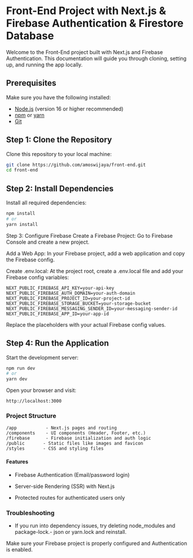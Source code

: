 # Front-End Project with Next.js & Firebase Authentication & Firestore Database

Welcome to the Front-End project built with Next.js and Firebase Authentication. This documentation will guide you through cloning, setting up, and running the app locally.

## Prerequisites

Make sure you have the following installed:

- [Node.js](https://nodejs.org/) (version 16 or higher recommended)
- [npm](https://www.npmjs.com/) or [yarn](https://yarnpkg.com/)
- [Git](https://git-scm.com/)

## Step 1: Clone the Repository

Clone this repository to your local machine:

```bash
git clone https://github.com/amoswijaya/front-end.git
cd front-end

```

## Step 2: Install Dependencies

Install all required dependencies:

```bash
npm install
# or
yarn install
```

Step 3: Configure Firebase
Create a Firebase Project: Go to Firebase Console and create a new project.

Add a Web App: In your Firebase project, add a web application and copy the Firebase config.

Create .env.local: At the project root, create a .env.local file and add your Firebase config variables:

```env
NEXT_PUBLIC_FIREBASE_API_KEY=your-api-key
NEXT_PUBLIC_FIREBASE_AUTH_DOMAIN=your-auth-domain
NEXT_PUBLIC_FIREBASE_PROJECT_ID=your-project-id
NEXT_PUBLIC_FIREBASE_STORAGE_BUCKET=your-storage-bucket
NEXT_PUBLIC_FIREBASE_MESSAGING_SENDER_ID=your-messaging-sender-id
NEXT_PUBLIC_FIREBASE_APP_ID=your-app-id
```

Replace the placeholders with your actual Firebase config values.

## Step 4: Run the Application

Start the development server:

```bash
npm run dev
# or
yarn dev
```

Open your browser and visit:

```
http://localhost:3000
```

### Project Structure

```
/app           - Next.js pages and routing
/components    - UI components (Header, Footer, etc.)
/firebase      - Firebase initialization and auth logic
/public       - Static files like images and favicon
/styles       - CSS and styling files
```

#### Features

- Firebase Authentication (Email/password login)

- Server-side Rendering (SSR) with Next.js

- Protected routes for authenticated users only

### Troubleshooting

- If you run into dependency issues, try deleting node_modules and package-lock.- json or yarn.lock and reinstall.

Make sure your Firebase project is properly configured and Authentication is enabled.
